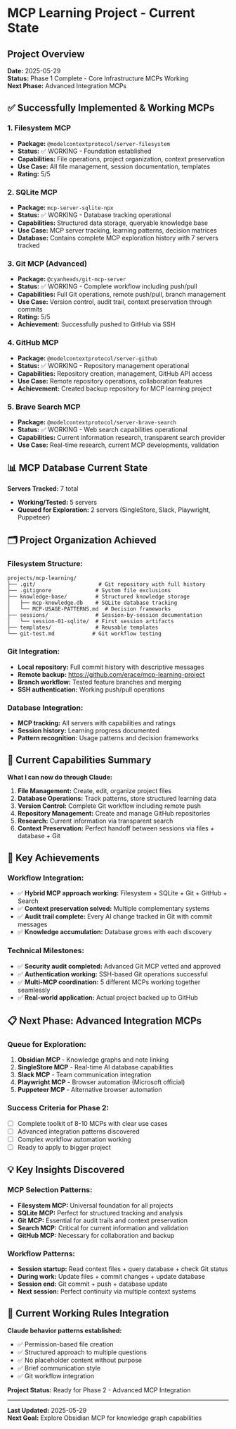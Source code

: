# MCP Learning Project - Current State

## Project Overview
**Date:** 2025-05-29  
**Status:** Phase 1 Complete - Core Infrastructure MCPs Working  
**Next Phase:** Advanced Integration MCPs

## ✅ Successfully Implemented & Working MCPs

### 1. **Filesystem MCP** 
- **Package:** `@modelcontextprotocol/server-filesystem`
- **Status:** ✅ WORKING - Foundation established
- **Capabilities:** File operations, project organization, context preservation
- **Use Case:** All file management, session documentation, templates
- **Rating:** 5/5

### 2. **SQLite MCP**
- **Package:** `mcp-server-sqlite-npx` 
- **Status:** ✅ WORKING - Database tracking operational
- **Capabilities:** Structured data storage, queryable knowledge base
- **Use Case:** MCP server tracking, learning patterns, decision matrices
- **Database:** Contains complete MCP exploration history with 7 servers tracked

### 3. **Git MCP (Advanced)**
- **Package:** `@cyanheads/git-mcp-server`
- **Status:** ✅ WORKING - Complete workflow including push/pull
- **Capabilities:** Full Git operations, remote push/pull, branch management
- **Use Case:** Version control, audit trail, context preservation through commits
- **Rating:** 5/5
- **Achievement:** Successfully pushed to GitHub via SSH

### 4. **GitHub MCP**
- **Package:** `@modelcontextprotocol/server-github`
- **Status:** ✅ WORKING - Repository management operational
- **Capabilities:** Repository creation, management, GitHub API access
- **Use Case:** Remote repository operations, collaboration features
- **Achievement:** Created backup repository for MCP learning project

### 5. **Brave Search MCP**
- **Package:** `@modelcontextprotocol/server-brave-search`
- **Status:** ✅ WORKING - Web search capabilities operational
- **Capabilities:** Current information research, transparent search provider
- **Use Case:** Real-time research, current MCP developments, validation

## 📊 MCP Database Current State

**Servers Tracked:** 7 total
- **Working/Tested:** 5 servers
- **Queued for Exploration:** 2 servers (SingleStore, Slack, Playwright, Puppeteer)

## 🗂️ Project Organization Achieved

### **Filesystem Structure:**
```
projects/mcp-learning/
├── .git/                    # Git repository with full history
├── .gitignore              # System file exclusions
├── knowledge-base/         # Structured knowledge storage
│   ├── mcp-knowledge.db    # SQLite database tracking
│   └── MCP-USAGE-PATTERNS.md  # Decision frameworks
├── sessions/               # Session-by-session documentation
│   └── session-01-sqlite/  # First session artifacts
├── templates/              # Reusable templates
└── git-test.md            # Git workflow testing
```

### **Git Integration:**
- **Local repository:** Full commit history with descriptive messages
- **Remote backup:** https://github.com/erace/mcp-learning-project
- **Branch workflow:** Tested feature branches and merging
- **SSH authentication:** Working push/pull operations

### **Database Integration:**
- **MCP tracking:** All servers with capabilities and ratings
- **Session history:** Learning progress documented
- **Pattern recognition:** Usage patterns and decision frameworks

## 🎯 Current Capabilities Summary

**What I can now do through Claude:**
1. **File Management:** Create, edit, organize project files
2. **Database Operations:** Track patterns, store structured learning data  
3. **Version Control:** Complete Git workflow including remote push
4. **Repository Management:** Create and manage GitHub repositories
5. **Research:** Current information via transparent search
6. **Context Preservation:** Perfect handoff between sessions via files + database + Git

## 🚀 Key Achievements

### **Workflow Integration:**
- ✅ **Hybrid MCP approach working:** Filesystem + SQLite + Git + GitHub + Search
- ✅ **Context preservation solved:** Multiple complementary systems
- ✅ **Audit trail complete:** Every AI change tracked in Git with commit messages
- ✅ **Knowledge accumulation:** Database grows with each discovery

### **Technical Milestones:**
- ✅ **Security audit completed:** Advanced Git MCP vetted and approved
- ✅ **Authentication working:** SSH-based Git operations successful
- ✅ **Multi-MCP coordination:** 5 different MCPs working together seamlessly
- ✅ **Real-world application:** Actual project backed up to GitHub

## 📋 Next Phase: Advanced Integration MCPs

### **Queue for Exploration:**
1. **Obsidian MCP** - Knowledge graphs and note linking
2. **SingleStore MCP** - Real-time AI database capabilities  
3. **Slack MCP** - Team communication integration
4. **Playwright MCP** - Browser automation (Microsoft official)
5. **Puppeteer MCP** - Alternative browser automation

### **Success Criteria for Phase 2:**
- [ ] Complete toolkit of 8-10 MCPs with clear use cases
- [ ] Advanced integration patterns discovered
- [ ] Complex workflow automation working
- [ ] Ready to apply to bigger project

## 💡 Key Insights Discovered

### **MCP Selection Patterns:**
- **Filesystem MCP:** Universal foundation for all projects
- **SQLite MCP:** Perfect for structured tracking and analysis
- **Git MCP:** Essential for audit trails and context preservation
- **Search MCP:** Critical for current information and validation
- **GitHub MCP:** Necessary for collaboration and backup

### **Workflow Patterns:**
- **Session startup:** Read context files + query database + check Git status
- **During work:** Update files + commit changes + update database
- **Session end:** Git commit + push + database update
- **Next session:** Perfect continuity via multiple context systems

## 🔄 Current Working Rules Integration

**Claude behavior patterns established:**
- ✅ Permission-based file creation
- ✅ Structured approach to multiple questions  
- ✅ No placeholder content without purpose
- ✅ Brief communication style
- ✅ Git workflow integration

**Project Status:** Ready for Phase 2 - Advanced MCP Integration

---
**Last Updated:** 2025-05-29  
**Next Goal:** Explore Obsidian MCP for knowledge graph capabilities
